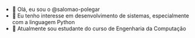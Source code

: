 - 👋 Olá, eu sou o @salomao-polegar
- 👀 Eu tenho interesse em desenvolvimento de sistemas, especialmente com a linguagem Python
- 🌱 Atualmente sou estudante do curso de Engenharia da Computação

<!---
salomao-polegar/salomao-polegar is a ✨ special ✨ repository because its `README.md` (this file) appears on your GitHub profile.
You can click the Preview link to take a look at your changes.
--->
